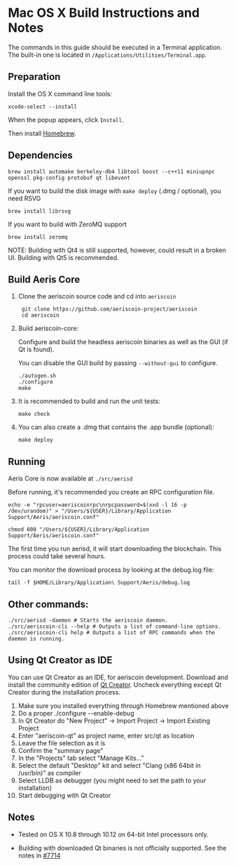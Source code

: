 Mac OS X Build Instructions and Notes
====================================
The commands in this guide should be executed in a Terminal application.
The built-in one is located in `/Applications/Utilities/Terminal.app`.

Preparation
-----------
Install the OS X command line tools:

`xcode-select --install`

When the popup appears, click `Install`.

Then install [Homebrew](https://brew.sh).

Dependencies
----------------------

    brew install automake berkeley-db4 libtool boost --c++11 miniupnpc openssl pkg-config protobuf qt libevent

If you want to build the disk image with `make deploy` (.dmg / optional), you need RSVG

    brew install librsvg

If you want to build with ZeroMQ support
    
    brew install zeromq

NOTE: Building with Qt4 is still supported, however, could result in a broken UI. Building with Qt5 is recommended.

Build Aeris Core
------------------------

1. Clone the aeriscoin source code and cd into `aeriscoin`

        git clone https://github.com/aeriscoin-project/aeriscoin
        cd aeriscoin

2.  Build aeriscoin-core:

    Configure and build the headless aeriscoin binaries as well as the GUI (if Qt is found).

    You can disable the GUI build by passing `--without-gui` to configure.

        ./autogen.sh
        ./configure
        make

3.  It is recommended to build and run the unit tests:

        make check

4.  You can also create a .dmg that contains the .app bundle (optional):

        make deploy

Running
-------

Aeris Core is now available at `./src/aerisd`

Before running, it's recommended you create an RPC configuration file.

    echo -e "rpcuser=aeriscoinrpc\nrpcpassword=$(xxd -l 16 -p /dev/urandom)" > "/Users/${USER}/Library/Application Support/Aeris/aeriscoin.conf"

    chmod 600 "/Users/${USER}/Library/Application Support/Aeris/aeriscoin.conf"

The first time you run aerisd, it will start downloading the blockchain. This process could take several hours.

You can monitor the download process by looking at the debug.log file:

    tail -f $HOME/Library/Application\ Support/Aeris/debug.log

Other commands:
-------

    ./src/aerisd -daemon # Starts the aeriscoin daemon.
    ./src/aeriscoin-cli --help # Outputs a list of command-line options.
    ./src/aeriscoin-cli help # Outputs a list of RPC commands when the daemon is running.

Using Qt Creator as IDE
------------------------
You can use Qt Creator as an IDE, for aeriscoin development.
Download and install the community edition of [Qt Creator](https://www.qt.io/download/).
Uncheck everything except Qt Creator during the installation process.

1. Make sure you installed everything through Homebrew mentioned above
2. Do a proper ./configure --enable-debug
3. In Qt Creator do "New Project" -> Import Project -> Import Existing Project
4. Enter "aeriscoin-qt" as project name, enter src/qt as location
5. Leave the file selection as it is
6. Confirm the "summary page"
7. In the "Projects" tab select "Manage Kits..."
8. Select the default "Desktop" kit and select "Clang (x86 64bit in /usr/bin)" as compiler
9. Select LLDB as debugger (you might need to set the path to your installation)
10. Start debugging with Qt Creator

Notes
-----

* Tested on OS X 10.8 through 10.12 on 64-bit Intel processors only.

* Building with downloaded Qt binaries is not officially supported. See the notes in [#7714](https://github.com/bitcoin/bitcoin/issues/7714)
